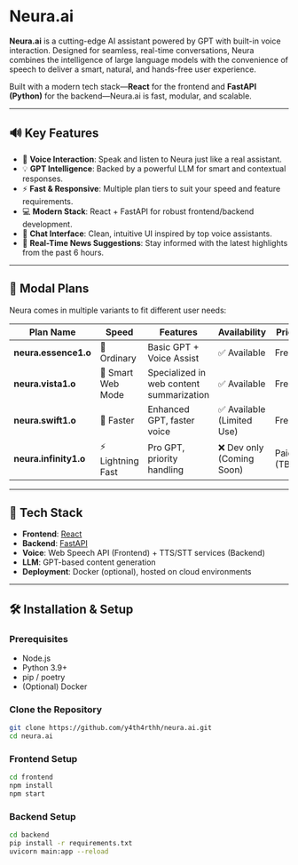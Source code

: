 # Neura.ai

**Neura.ai** is a cutting-edge AI assistant powered by GPT with built-in voice interaction. Designed for seamless, real-time conversations, Neura combines the intelligence of large language models with the convenience of speech to deliver a smart, natural, and hands-free user experience.

Built with a modern tech stack—**React** for the frontend and **FastAPI (Python)** for the backend—Neura.ai is fast, modular, and scalable.

---

## 🔊 Key Features

- 🎤 **Voice Interaction**: Speak and listen to Neura just like a real assistant.
- 💡 **GPT Intelligence**: Backed by a powerful LLM for smart and contextual responses.
- ⚡ **Fast & Responsive**: Multiple plan tiers to suit your speed and feature requirements.
- 💻 **Modern Stack**: React + FastAPI for robust frontend/backend development.
- 🎨 **Chat Interface**: Clean, intuitive UI inspired by top voice assistants.
- 📰 **Real-Time News Suggestions**: Stay informed with the latest highlights from the past 6 hours.

---

## 🧠 Modal Plans

Neura comes in multiple variants to fit different user needs:

| Plan Name            | Speed            | Features                            | Availability              | Price         |
|----------------------|------------------|-------------------------------------|---------------------------|---------------|
| **neura.essence1.o** | 🐢 Ordinary       | Basic GPT + Voice Assist            | ✅ Available               | Free          |
| **neura.vista1.o**   | 🧠 Smart Web Mode | Specialized in web content summarization | ✅ Available              | Free          |
| **neura.swift1.o**   | 🚀 Faster         | Enhanced GPT, faster voice          | ✅ Available (Limited Use) | Free          |
| **neura.infinity1.o**| ⚡ Lightning Fast | Pro GPT, priority handling          | ❌ Dev only (Coming Soon)  | Paid (TBA)    |

---

## 🚀 Tech Stack

- **Frontend**: [React](https://reactjs.org/)
- **Backend**: [FastAPI](https://fastapi.tiangolo.com/)
- **Voice**: Web Speech API (Frontend) + TTS/STT services (Backend)
- **LLM**: GPT-based content generation
- **Deployment**: Docker (optional), hosted on cloud environments

---

## 🛠️ Installation & Setup

### Prerequisites

- Node.js
- Python 3.9+
- pip / poetry
- (Optional) Docker

### Clone the Repository

```bash
git clone https://github.com/y4th4rthh/neura.ai.git
cd neura.ai
```

### Frontend Setup

```bash
cd frontend
npm install
npm start
```

### Backend Setup

```bash
cd backend
pip install -r requirements.txt
uvicorn main:app --reload
```

